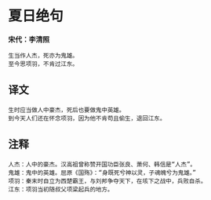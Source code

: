 # 夏日绝句
**宋代：李清照**

    生当作人杰，死亦为鬼雄。
    至今思项羽，不肯过江东。

## 译文

    生时应当做人中豪杰，死后也要做鬼中英雄。
    到今天人们还在怀念项羽，因为他不肯苟且偷生，退回江东。

## 注释
    人杰：人中的豪杰。汉高祖曾称赞开国功臣张良、萧何、韩信是“人杰”。
    鬼雄：鬼中的英雄。屈原《国殇》：“身既死兮神以灵，子魂魄兮为鬼雄。”
    项羽：秦末时自立为西楚霸王，与刘邦争夺天下，在垓下之战中，兵败自杀。
    江东：项羽当初随叔父项梁起兵的地方。